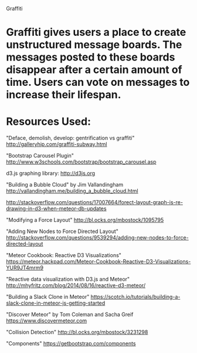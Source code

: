 Graffiti

Graffiti gives users a place to create unstructured message boards. The messages posted to these boards disappear after a certain amount of time. Users can vote on messages to increase their lifespan.
=========

Resources Used:
===============

"Deface, demolish, develop: gentrification vs graffiti"
http://galleryhip.com/graffiti-subway.html

"Bootstrap Carousel Plugin"
http://www.w3schools.com/bootstrap/bootstrap_carousel.asp

d3.js graphing library:
http://d3js.org

"Building a Bubble Cloud" by Jim Vallandingham
http://vallandingham.me/building_a_bubble_cloud.html

http://stackoverflow.com/questions/17007664/forect-layout-graph-is-re-drawing-in-d3-when-meteor-db-updates

"Modifying a Force Layout"
http://bl.ocks.org/mbostock/1095795

"Adding New Nodes to Force Directed Layout"
http://stackoverflow.com/questions/9539294/adding-new-nodes-to-force-directed-layout

"Meteor Cookbook: Reactive D3 Visualizations"
https://meteor.hackpad.com/Meteor-Cookbook-Reactive-D3-Visualizations-YUR9JT4mrm9

"Reactive data visualization with D3.js and Meteor"
http://mhyfritz.com/blog/2014/08/16/reactive-d3-meteor/

"Building a Slack Clone in Meteor"
https://scotch.io/tutorials/building-a-slack-clone-in-meteor-js-getting-started

"Discover Meteor" by Tom Coleman and Sacha Greif 
https://www.discovermeteor.com

"Collision Detection"
http://bl.ocks.org/mbostock/3231298

"Components"
https://getbootstrap.com/components
